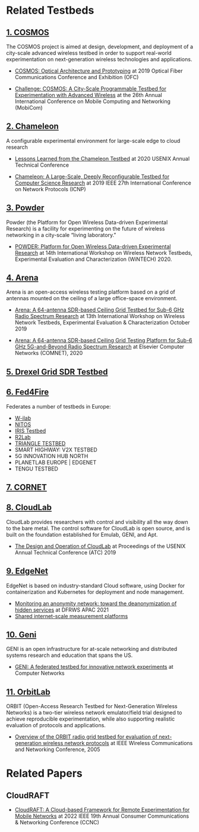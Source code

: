 # Related Testbeds

## [1. COSMOS](https://cosmos-lab.org/)

The COSMOS project is aimed at design, development, and deployment of a city-scale advanced wireless testbed in order to support real-world experimentation on next-generation wireless technologies and applications.

- [COSMOS: Optical Architecture and Prototyping](https://ieeexplore.ieee.org/document/8697010)
at 2019 Optical Fiber Communications Conference and Exhibition (OFC)

- [Challenge: COSMOS: A City-Scale Programmable Testbed for Experimentation with Advanced Wireless](https://dl.acm.org/doi/10.1145/3372224.3380891)
at the 26th Annual International Conference on Mobile Computing and Networking (MobiCom)

## [2. Chameleon](https://www.chameleoncloud.org/)
A configurable experimental environment for large-scale edge to cloud research

- [Lessons Learned from the Chameleon Testbed](https://dl.acm.org/doi/abs/10.5555/3489146.3489161)
at 2020 USENIX Annual Technical Conference

- [Chameleon: A Large-Scale, Deeply Reconfigurable Testbed for Computer Science Research](https://ieeexplore.ieee.org/document/8888067)
at 2019 IEEE 27th International Conference on Network Protocols (ICNP)

## [3. Powder](https://powderwireless.net/)
Powder (the Platform for Open Wireless Data-driven Experimental Research) is a facility for experimenting on the future of wireless networking in a city-scale “living laboratory.”

- [POWDER: Platform for Open Wireless Data-driven Experimental Research](http://www.flux.utah.edu/paper/breen-wintech20)
at 14th International Workshop on Wireless Network Testbeds, Experimental Evaluation and Characterization (WiNTECH) 2020.

## [4. Arena](https://ece.northeastern.edu/wineslab/arena.php)
Arena is an open-access wireless testing platform based on a grid of antennas mounted on the ceiling of a large office-space environment.

- [Arena: A 64-antenna SDR-based Ceiling Grid Testbed for Sub-6 GHz Radio Spectrum Research](https://dl.acm.org/doi/10.1145/3349623.3355473)
at 13th International Workshop on Wireless Network Testbeds, Experimental Evaluation & Characterization October 2019

- [Arena: A 64-antenna SDR-based Ceiling Grid Testing Platform for Sub-6 GHz 5G-and-Beyond Radio Spectrum Research](https://www.sciencedirect.com/science/article/pii/S1389128620311257)
at Elsevier Computer Networks (COMNET), 2020

## [5. Drexel Grid SDR Testbed](https://research.coe.drexel.edu/ece/dwsl/research/drexel-grid-sdr-testbed/)

## [6. Fed4Fire](https://www.fed4fire.eu/)
Federates a number of testbeds in Europe:
- [W-ilab](https://doc.ilabt.imec.be/ilabt/wilab/)
- [NITOS](https://nitlab.inf.uth.gr/NITlab/nitos)
- [IRIS Testbed](http://iristestbed.eu/)
- [R2Lab](https://r2lab.inria.fr/index.md)
- [TRIANGLE TESTBED](www.triangle-project.eu)
- SMART HIGHWAY: V2X TESTBED
- 5G INNOVATION HUB NORTH
- PLANETLAB EUROPE | EDGENET
- TENGU TESTBED


## [7. CORNET](https://cornet.wireless.vt.edu/index.html)


## [8. CloudLab](https://cloudlab.us/)
CloudLab provides researchers with control and visibility all the way down to the bare metal.
The control software for CloudLab is open source, and is built on the foundation established for Emulab, GENI, and Apt.

- [The Design and Operation of CloudLab](https://www.flux.utah.edu/paper/duplyakin-atc19) at Proceedings of the USENIX Annual Technical Conference (ATC) 2019

## [9. EdgeNet](https://www.edge-net.org/)

EdgeNet is based on industry-standard Cloud software, using Docker for containerization and Kubernetes for deployment and node management.

- [Monitoring an anonymity network: toward the deanonymization of hidden services](https://dfrws.org/presentation/monitoring-an-anonymity-network-toward-the-deanonymization-of-hidden-services)
at DFRWS APAC 2021
- [Shared internet-scale measurement platforms](https://hal.archives-ouvertes.fr/hal-03113118/file/senel_edgenet_wombir_2021.pdf)

## [10. Geni](https://www.geni.net/)

GENI is an open infrastructure for at-scale networking and distributed systems research and education that spans the US.

- [GENI: A federated testbed for innovative network experiments](https://www.sciencedirect.com/science/article/pii/S1389128613004507) at Computer Networks

## [11. OrbitLab](orbit-lab.org)
ORBIT (Open-Access Research Testbed for Next-Generation Wireless Networks) is a two-tier wireless network emulator/field trial designed to achieve reproducible experimentation, while also supporting realistic evaluation of protocols and applications.

- [Overview of the ORBIT radio grid testbed for evaluation of next-generation wireless network protocols](https://ieeexplore.ieee.org/document/1424763)
at IEEE Wireless Communications and Networking Conference, 2005



# Related Papers

## CloudRAFT

- [CloudRAFT: A Cloud-based Framework for Remote Experimentation for Mobile Networks](https://ieeexplore.ieee.org/document/9700510)
at 2022 IEEE 19th Annual Consumer Communications & Networking Conference (CCNC)


